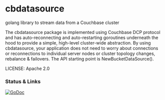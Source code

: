 cbdatasource
============

golang library to stream data from a Couchbase cluster

The cbdatasource package is implemented using Couchbase DCP protocol
and has auto-reconnecting and auto-restarting goroutines underneath
the hood to provide a simple, high-level cluster-wide abstraction.  By
using cbdatasource, your application does not need to worry about
connections or reconnections to individual server nodes or cluster
topology changes, rebalance & failovers.  The API starting point is
NewBucketDataSource().

LICENSE: Apache 2.0

### Status & Links

[![GoDoc](https://godoc.org/github.com/couchbaselabs/go-couchbase/cbdatasource?status.svg)](https://godoc.org/github.com/steveyen/cbdatasource)
